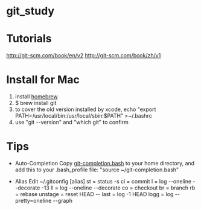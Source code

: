# git_study

# Tutorials
http://git-scm.com/book/en/v2
http://git-scm.com/book/zh/v1

# Install for Mac
1. install <a href="http://brew.sh">homebrew</a>
2. $ brew install git
3. to cover the old version installed by xcode, echo "export PATH=/usr/local/bin:/usr/local/sbin:$PATH" >~/.bashrc
4. use "git --version" and "which git" to confirm

# Tips
* Auto-Completion
Copy <a href="https://github.com/pomn/git/blob/master/contrib/completion/git-completion.bash">git-completion.bash</a>  to your home directory, and add this to your .bash_profile file: "source ~/git-completion.bash"

* Alias
Edit ~/.gitconfig
[alias]
    st = status -s
    ci = commit
    l = log --oneline --decorate -13
    ll = log --oneline --decorate
    co = checkout
    br = branch
    rb = rebase
    unstage = reset HEAD --
    last = log -1 HEAD
    logg = log --pretty=oneline --graph